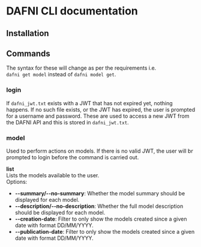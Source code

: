 # DAFNI CLI documentation

## Installation

## Commands

The syntax for these will change as per the requirements i.e.\
`dafni get model` instead of `dafni model get`.

### login
If `dafni_jwt.txt` exists with a JWT that has not expired yet, nothing happens.
If no such file exists, or the JWT has expired, the user is prompted for a username and password.
These are used to access a new JWT from the DAFNI API and this is stored in `dafni_jwt.txt`.

### model
Used to perform actions on models.
If there is no valid JWT, the user will br prompted to login before the command is carried out.

**list**\
Lists the models available to the user.\
Options:
- **--summary/--no-summary**: Whether the model summary should be displayed for each model.
- **--description/--no-description**: Whether the full model description should be displayed for each model.
- **--creation-date**: Filter to only show the models created since a given date with format DD/MM/YYYY.
- **--publication-date**:  Filter to only show the models created since a given date with format DD/MM/YYYY.
